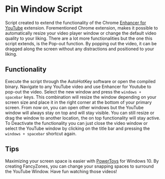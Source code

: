 # Pin Window Script

Script created to extend the functionality of the Chrome [Enhancer for YouTube](https://chrome.google.com/webstore/detail/enhancer-for-youtube/ponfpcnoihfmfllpaingbgckeeldkhle) extension. Forementioned Chrome extension, makes it possible to automatically resize your video player window or change the default video quality to your liking. There are a lot more functionalities but the one this script extends, is the Pop-out function. By popping out the video, it can be dragged along the screen without any distractions and positioned to your liking. 

## Functionality

Execute the script through the AutoHotKey software or open the compiled binary. Navigate to any YouTube video and use Enhancer for Youtube to pop-out the video. Select the new window and press the `windows + spacebar` keys. This combination will resize the window depending on your screen size and place it in the right corner at the bottom of your primary screen. From now on, you can open other windows but the YouTube window will always stay on top and will stay visible. You can still resize or drag the window to another location, the on top functionality will stay active. To Deactivate the functionality you can just close the video window or select the YouTube window by clicking on the title bar and pressing the `windows + spacebar` shortcut again.

## Tips

Maximizing your screen space is easier with [PowerToys](https://github.com/microsoft/PowerToys/releases) for Windows 10. By creating FancyZones, you can change your snapping spaces to surround the YouTube Window. Have fun watching those videos!
